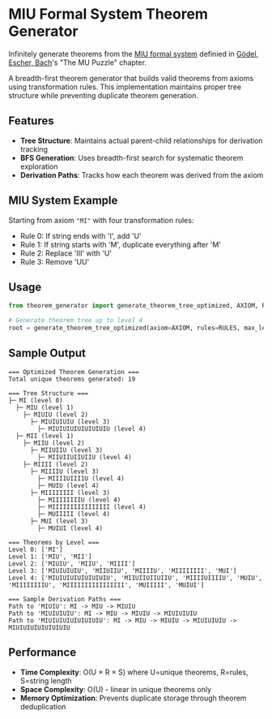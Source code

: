 # MIU Formal System Theorem Generator

Infinitely generate theorems from the [MIU formal system](https://en.wikipedia.org/wiki/MU_puzzle) definied in [Gödel, Escher, Bach](https://en.wikipedia.org/wiki/Gödel,_Escher,_Bach)'s "The MU Puzzle" chapter.

A breadth-first theorem generator that builds valid theorems from axioms using transformation rules. This implementation maintains proper tree structure while preventing duplicate theorem generation.

## Features

- **Tree Structure**: Maintains actual parent-child relationships for derivation tracking
- **BFS Generation**: Uses breadth-first search for systematic theorem exploration
- **Derivation Paths**: Tracks how each theorem was derived from the axiom

## MIU System Example

Starting from axiom `"MI"` with four transformation rules:
- Rule 0: If string ends with 'I', add 'U'
- Rule 1: If string starts with 'M', duplicate everything after 'M'
- Rule 2: Replace 'III' with 'U'
- Rule 3: Remove 'UU'

## Usage

```python
from theorem_generator import generate_theorem_tree_optimized, AXIOM, RULES

# Generate theorem tree up to level 4
root = generate_theorem_tree_optimized(axiom=AXIOM, rules=RULES, max_level=4)
```

## Sample Output

```
=== Optimized Theorem Generation ===
Total unique theorems generated: 19

=== Tree Structure ===
├─ MI (level 0)
  ├─ MIU (level 1)
    ├─ MIUIU (level 2)
      ├─ MIUIUIUIU (level 3)
        ├─ MIUIUIUIUIUIUIUIU (level 4)
  ├─ MII (level 1)
    ├─ MIIU (level 2)
      ├─ MIIUIIU (level 3)
        ├─ MIIUIIUIIUIIU (level 4)
    ├─ MIIII (level 2)
      ├─ MIIIIU (level 3)
        ├─ MIIIIUIIIIU (level 4)
        ├─ MUIU (level 4)
      ├─ MIIIIIIII (level 3)
        ├─ MIIIIIIIIU (level 4)
        ├─ MIIIIIIIIIIIIIIII (level 4)
        ├─ MUIIIII (level 4)
      ├─ MUI (level 3)
        ├─ MUIUI (level 4)

=== Theorems by Level ===
Level 0: ['MI']
Level 1: ['MIU', 'MII']
Level 2: ['MIUIU', 'MIIU', 'MIIII']
Level 3: ['MIUIUIUIU', 'MIIUIIU', 'MIIIIU', 'MIIIIIIII', 'MUI']
Level 4: ['MIUIUIUIUIUIUIUIU', 'MIIUIIUIIUIIU', 'MIIIIUIIIIU', 'MUIU', 'MIIIIIIIIU', 'MIIIIIIIIIIIIIIII', 'MUIIIII', 'MUIUI']

=== Sample Derivation Paths ===
Path to 'MIUIU': MI -> MIU -> MIUIU
Path to 'MIUIUIUIU': MI -> MIU -> MIUIU -> MIUIUIUIU
Path to 'MIUIUIUIUIUIUIUIU': MI -> MIU -> MIUIU -> MIUIUIUIU -> MIUIUIUIUIUIUIUIU
```

## Performance

- **Time Complexity**: O(U × R × S) where U=unique theorems, R=rules, S=string length
- **Space Complexity**: O(U) - linear in unique theorems only
- **Memory Optimization**: Prevents duplicate storage through theorem deduplication
